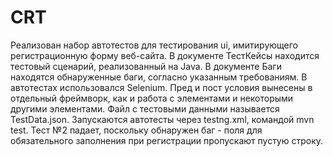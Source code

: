 # CRT
Реализован набор автотестов для тестирования ui, имитирующего регистрационную форму веб-сайта.
В документе ТестКейсы находится тестовый сценарий, реализованный на Java.
В документе Баги находятся обнаруженные баги, согласно указанным требованиям.
В автотестах использовался Selenium. Пред и пост условия вынесены в отдельный фреймворк, как и работа с элементами и некоторыми другими элементами. Файл с тестовыми данными называется TestData.json.
Запускаются автотесты через testng.xml, командой mvn test.
Тест №2 падает, поскольку обнаружен баг - поля для обязательного заполнения при регистрации пропускают пустую строку.
